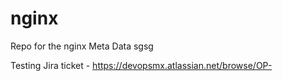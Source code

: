 # nginx

Repo for the nginx Meta Data
 sgsg

Testing 
Jira ticket - https://devopsmx.atlassian.net/browse/OP-
